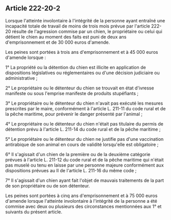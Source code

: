 Article 222-20-2
----
Lorsque l'atteinte involontaire à l'intégrité de la personne ayant entraîné une
incapacité totale de travail de moins de trois mois prévue par l'article 222-20
résulte de l'agression commise par un chien, le propriétaire ou celui qui
détient le chien au moment des faits est puni de deux ans d'emprisonnement et de
30 000 euros d'amende.

Les peines sont portées à trois ans d'emprisonnement et à 45 000 euros d'amende
lorsque :

1° La propriété ou la détention du chien est illicite en application de
dispositions législatives ou réglementaires ou d'une décision judiciaire ou
administrative ;

2° Le propriétaire ou le détenteur du chien se trouvait en état d'ivresse
manifeste ou sous l'emprise manifeste de produits stupéfiants ;

3° Le propriétaire ou le détenteur du chien n'avait pas exécuté les mesures
prescrites par le maire, conformément à l'article L. 211-11 du code rural et de
la pêche maritime, pour prévenir le danger présenté par l'animal ;

4° Le propriétaire ou le détenteur du chien n'était pas titulaire du permis de
détention prévu à l'article L. 211-14 du code rural et de la pêche maritime ;

5° Le propriétaire ou le détenteur du chien ne justifie pas d'une vaccination
antirabique de son animal en cours de validité lorsqu'elle est obligatoire ;

6° Il s'agissait d'un chien de la première ou de la deuxième catégorie prévues à
l'article L. 211-12 du code rural et de la pêche maritime qui n'était pas muselé
ou tenu en laisse par une personne majeure conformément aux dispositions prévues
au II de l'article L. 211-16 du même code ;

7° Il s'agissait d'un chien ayant fait l'objet de mauvais traitements de la part
de son propriétaire ou de son détenteur.

Les peines sont portées à cinq ans d'emprisonnement et à 75 000 euros d'amende
lorsque l'atteinte involontaire à l'intégrité de la personne a été commise avec
deux ou plusieurs des circonstances mentionnées aux 1° et suivants du présent
article.
